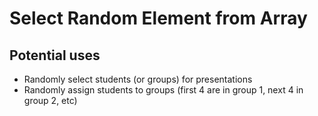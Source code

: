# Select Random Element from Array

## Potential uses

* Randomly select students (or groups) for presentations
* Randomly assign students to groups (first 4 are in group 1, next 4 in group 2, etc)
